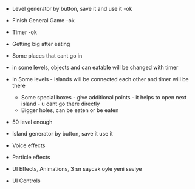 * Level generator by button, save it and use it -ok
* Finish General Game -ok
* Timer -ok
* Getting big after eating
* Some places that cant go in 
* in some levels, objects and can eatable will be changed with timer
* In Some levels - Islands will be connected each other and timer will be there
  * Some special boxes - give additional points - it helps to open next island - u cant go there directly  
  * Bigger holes, can be eaten or be eaten 
* 50 level enough
* Island generator by button, save it use it 

* Voice effects 
* Particle effects
* UI Effects, Animations, 3 sn saycak oyle yeni seviye
* UI Controls 

